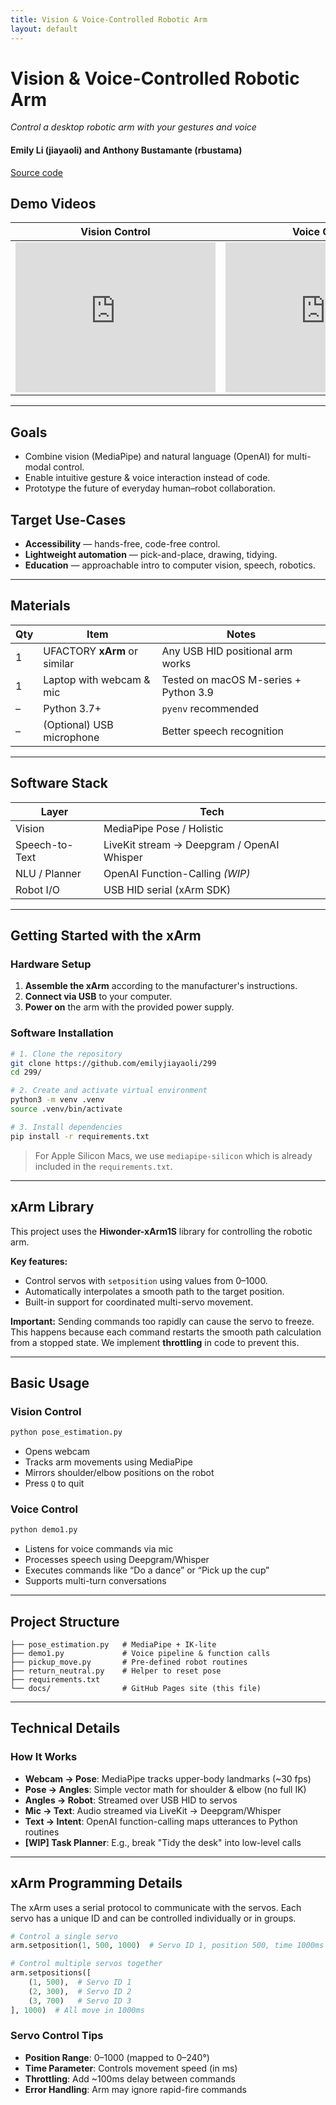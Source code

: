 ```yaml
---
title: Vision & Voice-Controlled Robotic Arm
layout: default
---
```


# Vision & Voice-Controlled Robotic Arm

*Control a desktop robotic arm with your gestures and voice*

#### Emily Li (jiayaoli) and Anthony Bustamante (rbustama)

[Source code](https://github.com/emilyjiayaoli/299)


## Demo Videos

| Vision Control | Voice Control |
|----------------|---------------|
| <iframe src="https://drive.google.com/file/d/1e5foSXKJbEs6M6Z02uJfuhmo0NDN6i9H/preview" width="320" height="240" frameborder="0" allowfullscreen></iframe> | <iframe src="https://drive.google.com/file/d/1mTg2Q8gx1zIK7Thece-NMjSh-V4eERII/preview" width="320" height="240" frameborder="0" allowfullscreen></iframe> |

---

## Goals

- Combine vision (MediaPipe) and natural language (OpenAI) for multi-modal control.
- Enable intuitive gesture & voice interaction instead of code.
- Prototype the future of everyday human–robot collaboration.

## Target Use-Cases

- **Accessibility** — hands-free, code-free control.
- **Lightweight automation** — pick-and-place, drawing, tidying.
- **Education** — approachable intro to computer vision, speech, robotics.

---

## Materials

| Qty | Item                            | Notes                                  |
|-----|----------------------------------|----------------------------------------|
| 1   | UFACTORY **xArm** or similar     | Any USB HID positional arm works       |
| 1   | Laptop with webcam & mic         | Tested on macOS M-series + Python 3.9  |
| –   | Python 3.7+                      | `pyenv` recommended                    |
| –   | (Optional) USB microphone        | Better speech recognition              |

---

## Software Stack

| Layer           | Tech                                       |
|----------------|--------------------------------------------|
| Vision          | MediaPipe Pose / Holistic                  |
| Speech-to-Text  | LiveKit stream → Deepgram / OpenAI Whisper |
| NLU / Planner   | OpenAI Function-Calling *(WIP)*            |
| Robot I/O       | USB HID serial (xArm SDK)                  |

---

## Getting Started with the xArm

### Hardware Setup

1. **Assemble the xArm** according to the manufacturer's instructions.
2. **Connect via USB** to your computer.
3. **Power on** the arm with the provided power supply.

### Software Installation

```bash
# 1. Clone the repository
git clone https://github.com/emilyjiayaoli/299
cd 299/

# 2. Create and activate virtual environment
python3 -m venv .venv
source .venv/bin/activate

# 3. Install dependencies
pip install -r requirements.txt
````

> For Apple Silicon Macs, we use `mediapipe-silicon` which is already included in the `requirements.txt`.

---

## xArm Library

This project uses the **Hiwonder-xArm1S** library for controlling the robotic arm.

**Key features:**

* Control servos with `setposition` using values from 0–1000.
* Automatically interpolates a smooth path to the target position.
* Built-in support for coordinated multi-servo movement.

**Important:** Sending commands too rapidly can cause the servo to freeze. This happens because each command restarts the smooth path calculation from a stopped state. We implement **throttling** in code to prevent this.

---

## Basic Usage

### Vision Control

```bash
python pose_estimation.py
```

* Opens webcam
* Tracks arm movements using MediaPipe
* Mirrors shoulder/elbow positions on the robot
* Press `Q` to quit

### Voice Control

```bash
python demo1.py
```

* Listens for voice commands via mic
* Processes speech using Deepgram/Whisper
* Executes commands like “Do a dance” or “Pick up the cup”
* Supports multi-turn conversations

---

## Project Structure

```
├── pose_estimation.py   # MediaPipe + IK-lite
├── demo1.py             # Voice pipeline & function calls
├── pickup_move.py       # Pre-defined robot routines
├── return_neutral.py    # Helper to reset pose
├── requirements.txt
└── docs/                # GitHub Pages site (this file)
```

---

## Technical Details

### How It Works

* **Webcam → Pose**: MediaPipe tracks upper-body landmarks (\~30 fps)
* **Pose → Angles**: Simple vector math for shoulder & elbow (no full IK)
* **Angles → Robot**: Streamed over USB HID to servos
* **Mic → Text**: Audio streamed via LiveKit → Deepgram/Whisper
* **Text → Intent**: OpenAI function-calling maps utterances to Python routines
* **\[WIP] Task Planner**: E.g., break "Tidy the desk" into low-level calls

---

## xArm Programming Details

The xArm uses a serial protocol to communicate with the servos. Each servo has a unique ID and can be controlled individually or in groups.

```python
# Control a single servo
arm.setposition(1, 500, 1000)  # Servo ID 1, position 500, time 1000ms

# Control multiple servos together
arm.setpositions([
    (1, 500),  # Servo ID 1
    (2, 300),  # Servo ID 2
    (3, 700)   # Servo ID 3
], 1000)  # All move in 1000ms
```

### Servo Control Tips

* **Position Range**: 0–1000 (mapped to 0–240°)
* **Time Parameter**: Controls movement speed (in ms)
* **Throttling**: Add \~100ms delay between commands
* **Error Handling**: Arm may ignore rapid-fire commands
